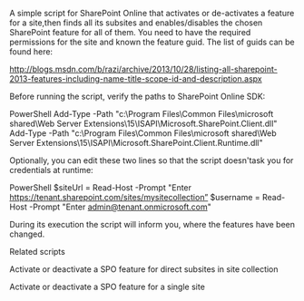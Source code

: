 A simple script for SharePoint Online that activates or de-activates a feature for a site,then finds all its subsites and enables/disables the chosen SharePoint feature for all of them. You need to have the required permissions for the site and known the feature guid. The list of guids can be found here:

http://blogs.msdn.com/b/razi/archive/2013/10/28/listing-all-sharepoint-2013-features-including-name-title-scope-id-and-description.aspx

 

 

Before running the script, verify the paths to SharePoint Online SDK:

 

PowerShell
Add-Type -Path "c:\Program Files\Common Files\microsoft shared\Web Server Extensions\15\ISAPI\Microsoft.SharePoint.Client.dll"  
Add-Type -Path "c:\Program Files\Common Files\microsoft shared\Web Server Extensions\15\ISAPI\Microsoft.SharePoint.Client.Runtime.dll"  
 
 

Optionally, you can edit these two lines so that the script doesn'task you for credentials at runtime:

 

PowerShell
$siteUrl = Read-Host -Prompt "Enter https://tenant.sharepoint.com/sites/mysitecollection” 
$username = Read-Host -Prompt "Enter admin@tenant.onmicrosoft.com"
 
 

During its execution the script will inform you, where the features have been changed.

 

 

 

 

Related scripts
 

Activate or deactivate a SPO feature for direct subsites in site collection

Activate or deactivate a SPO feature for a single site
